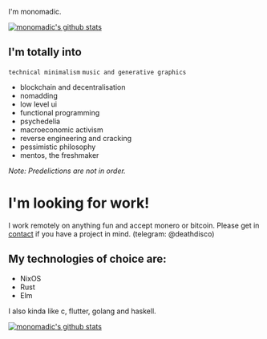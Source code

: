 I'm monomadic.

[![monomadic's github stats](https://github-readme-stats.vercel.app/api?username=monomadic&theme=graywhite)](https://github.com/anuraghazra/github-readme-stats)

## I'm totally into
`technical minimalism` `music and generative graphics`
- blockchain and decentralisation
- nomadding
- low level ui
- functional programming
- psychedelia
- macroeconomic activism
- reverse engineering and cracking
- pessimistic philosophy
- mentos, the freshmaker

_Note: Predelictions are not in order._

# I'm looking for work!
I work remotely on anything fun and accept monero or bitcoin. Please get in [contact](mailto:themonomadic@protonmail.com) if you have a project in mind. (telegram: @deathdisco)

## My technologies of choice are:
- NixOS
- Rust
- Elm

I also kinda like c, flutter, golang and haskell.

[![monomadic's github stats](https://github-readme-stats.vercel.app/api/top-langs/?username=monomadic&layout=compact&theme=graywhite)](https://github.com/anuraghazra/github-readme-stats)
